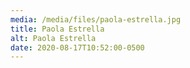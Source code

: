 ```yaml
---
media: /media/files/paola-estrella.jpg
title: Paola Estrella
alt: Paola Estrella
date: 2020-08-17T10:52:00-0500
---
```

